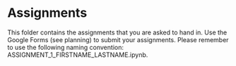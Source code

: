 # Assignments

This folder contains the assignments that you are asked to hand in. Use the Google Forms (see planning) to submit your assignments. Please remember to use the following naming convention: ASSIGNMENT\_1\_FIRSTNAME\_LASTNAME.ipynb.
